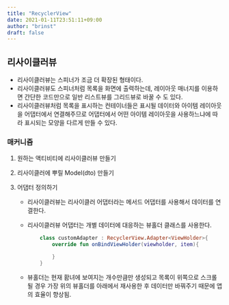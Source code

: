 ```yaml
---
title: "RecyclerView"
date: 2021-01-11T23:51:11+09:00
author: "brinst"
draft: false
---
```


## 리사이클러뷰

- 리사이클러뷰는 스피너가 조금 더 확장된 형태이다.
- 리사이클러뷰도 스피너처럼 목록을 화면에 출력하는데, 레이아웃 매너지를 이용하면 간단한 코드만으로 일반 리스트뷰를 그리드뷰로 바꿀 수 도 있다.
- 리사이클러뷰처럼 목록을 표시하는 컨테이너들은 표시될 데이터와 아이템 레이아웃을 어댑터에서 연결해주므로 어댑터에서 어떤 아이템 레이아웃을 사용하느냐에 따라 표시되는 모양을 다르게 만들 수 있다.

### 매커니즘

1. 원하는 액티비티에 리사이클러뷰 만들기
2. 리사이클러에 뿌릴 Model(dto) 만들기
3. 어댑터 정의하기

   - 리사이클러뷰는 리사이클러 어댑터라는 메서드 어댑터를 사용해서 데이터를 연결한다.
   - 리사이클러뷰 어댑터는 개별 데이터에 대응하는 뷰홀더 클래스를 사용한다.

     ```kotlin
         class customAdapter : RecyclerView.Adapter<ViewHolder>{
             override fun onBindViewHolder(viewholder, item){

             }
         }
     ```

   - 뷰홀더는 현재 홤녀에 보여지는 개수만큼만 생성되고 목록이 위쪽으로 스크롤 될 경우 가장 위의 뷰홀더를 아래에서 재사용한 후 데이터만 바꿔주기 때문에 앱의 효율이 향상됨.
